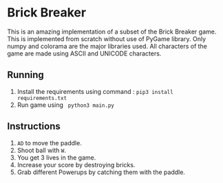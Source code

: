 # Brick Breaker

This is an amazing implementation of a subset of the Brick Breaker game. This is implemented from scratch without use of PyGame library. Only numpy and colorama are the major libraries used. All characters of the game are made using ASCII and UNICODE characters. 

## Running
1. Install the requirements using command :
 `pip3 install requirements.txt`
2. Run game using
` python3 main.py`

## Instructions

1. `AD` to move the paddle.
2. Shoot ball with `W`.
3. You get 3 lives in the game.
4. Increase your score by destroying bricks.
5. Grab different Powerups by catching them with the paddle.

